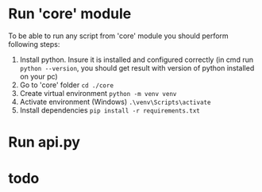 # Run 'core' module
To be able to run any script from 'core' module you should perform following steps:
1. Install python. Insure it is installed and configured correctly (in cmd run ```python --version```, you should get result with version of python installed on your pc)
2. Go to 'core' folder
```cd ./core```
3. Create virtual environment
```python -m venv venv```
4. Activate environment (Windows)
```.\venv\Scripts\activate```
5. Install dependencies
```pip install -r requirements.txt ```

# Run api.py
# todo